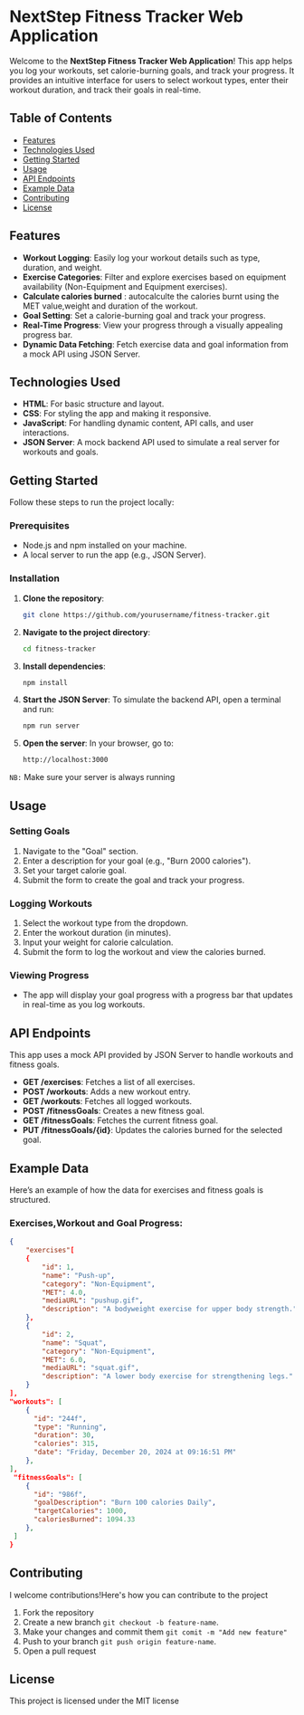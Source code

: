 # NextStep Fitness Tracker Web Application


Welcome to the **NextStep Fitness Tracker Web Application**! This app helps you log your workouts, set calorie-burning goals, and track your progress. It provides an intuitive interface for users to select workout types, enter their workout duration, and track their goals in real-time.

## Table of Contents

- [Features](#features)
- [Technologies Used](#technologies-used)
- [Getting Started](#getting-started)
- [Usage](#usage)
- [API Endpoints](#api-endpoints)
- [Example Data](#example-data)
- [Contributing](#contributing)
- [License](#license)

## Features  

- **Workout Logging**: Easily log your workout details such as type, duration, and weight.
- **Exercise Categories**: Filter and explore exercises based on equipment availability (Non-Equipment and Equipment exercises).
- **Calculate calories burned** : autocalculte the calories burnt using the MET value,weight and duration of the workout.
- **Goal Setting**: Set a calorie-burning goal and track your progress.
- **Real-Time Progress**: View your progress through a visually appealing progress bar.
- **Dynamic Data Fetching**: Fetch exercise data and goal information from a mock API using JSON Server.

## Technologies Used

- **HTML**: For basic structure and layout.
- **CSS**: For styling the app and making it responsive.
- **JavaScript**: For handling dynamic content, API calls, and user interactions.
- **JSON Server**: A mock backend API used to simulate a real server for workouts and goals.


## Getting Started

Follow these steps to run the project locally:

### Prerequisites

- Node.js and npm installed on your machine.
- A local server to run the app (e.g., JSON Server).

### Installation

1. **Clone the repository**:
    ```bash
    git clone https://github.com/yourusername/fitness-tracker.git
    ```

2. **Navigate to the project directory**:
    ```bash
    cd fitness-tracker
    ```

3. **Install dependencies**:
    ```bash
    npm install
    ```

4. **Start the JSON Server**:
    To simulate the backend API, open a terminal and run:
    ```bash
    npm run server
    ```

5. **Open the server**:
    In your browser, go to:
    ```bash
    http://localhost:3000
    ```
`NB:`  Make sure your server is always running
## Usage

### Setting Goals

1. Navigate to the "Goal" section.
2. Enter a description for your goal (e.g., "Burn 2000 calories").
3. Set your target calorie goal.
4. Submit the form to create the goal and track your progress.

### Logging Workouts

1. Select the workout type from the dropdown.
2. Enter the workout duration (in minutes).
3. Input your weight for calorie calculation.
4. Submit the form to log the workout and view the calories burned.


### Viewing Progress

- The app will display your goal progress with a progress bar that updates in real-time as you log workouts.

## API Endpoints

This app uses a mock API provided by JSON Server to handle workouts and fitness goals.

- **GET /exercises**: Fetches a list of all exercises.
- **POST /workouts**: Adds a new workout entry.
- **GET /workouts**: Fetches all logged workouts.
- **POST /fitnessGoals**: Creates a new fitness goal.
- **GET /fitnessGoals**: Fetches the current fitness goal.
- **PUT /fitnessGoals/{id}**: Updates the calories burned for the selected goal.

## Example Data

Here’s an example of how the data for exercises and fitness goals is structured.

### Exercises,Workout and Goal Progress:
```json
{
    "exercises"[
    {
        "id": 1,
        "name": "Push-up",
        "category": "Non-Equipment",
        "MET": 4.0,
        "mediaURL": "pushup.gif",
        "description": "A bodyweight exercise for upper body strength."
    },
    {
        "id": 2,
        "name": "Squat",
        "category": "Non-Equipment",
        "MET": 6.0,
        "mediaURL": "squat.gif",
        "description": "A lower body exercise for strengthening legs."
    }
],
"workouts": [
    {
      "id": "244f",
      "type": "Running",
      "duration": 30,
      "calories": 315,
      "date": "Friday, December 20, 2024 at 09:16:51 PM"
    },
],
 "fitnessGoals": [
    {
      "id": "986f",
      "goalDescription": "Burn 100 calories Daily",
      "targetCalories": 1000,
      "caloriesBurned": 1094.33
    },
 ]
}
```
## Contributing
I welcome contributions!Here's how you can contribute to the project
1. Fork the repository
2. Create a new branch `git checkout -b feature-name`.
3. Make your changes and commit them `git comit -m "Add new feature"`
4. Push to your branch `git push origin feature-name`.
5. Open a pull request

## License
This project is licensed under the MIT license

